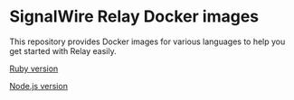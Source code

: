 # SignalWire Relay Docker images

This repository provides Docker images for various languages to help you get started with Relay easily.

[Ruby version](https://github.com/signalwire/signalwire-relay-docker/tree/master/ruby)

[Node.js version](https://github.com/signalwire/signalwire-relay-docker/tree/master/node)